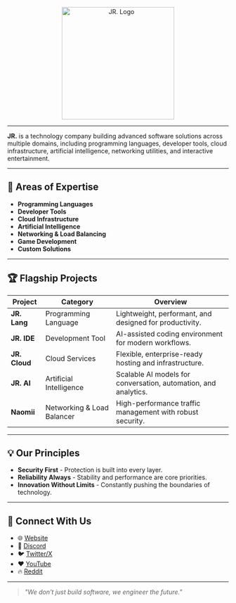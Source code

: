 <p align="center">
  <img width="256" height="256" alt="JR. Logo" src="https://github.com/user-attachments/assets/9191497f-dab5-4726-a3c1-2af56777d778" />
</p>


---

**JR.** is a technology company building advanced software solutions across multiple domains, including programming languages, developer tools, cloud infrastructure, artificial intelligence, networking utilities, and interactive entertainment.

---

## 📌 Areas of Expertise
- **Programming Languages**
- **Developer Tools**
- **Cloud Infrastructure**
- **Artificial Intelligence**
- **Networking & Load Balancing**
- **Game Development**
- **Custom Solutions**

---

## 🏆 Flagship Projects
| Project       | Category                  | Overview |
|---------------|---------------------------|----------|
| **JR. Lang**  | Programming Language       | Lightweight, performant, and designed for productivity. |
| **JR. IDE**   | Development Tool           | AI-assisted coding environment for modern workflows. |
| **JR. Cloud** | Cloud Services             | Flexible, enterprise-ready hosting and infrastructure. |
| **JR. AI**    | Artificial Intelligence    | Scalable AI models for conversation, automation, and analytics. |
| **Naomii**    | Networking & Load Balancer | High-performance traffic management with robust security. |

---

## 💡 Our Principles
- **Security First** - Protection is built into every layer.  
- **Reliability Always** - Stability and performance are core priorities.  
- **Innovation Without Limits** - Constantly pushing the boundaries of technology.

---

## 🔗 Connect With Us
- 🌐 [Website](https://jrofficial.org)  
- 💬 [Discord](https://discord.gg/d4kfXDrcG8)  
- 🐦 [Twitter/X](https://x.com/jr_suite)  
- ❤️ [YouTube](https://www.youtube.com/@junior.software?si=PV8v8Rx56eo-TD63)  
- 🔥 [Reddit](https://www.reddit.com/r/jr_tech/)  

---

> *"We don’t just build software, we engineer the future."*
